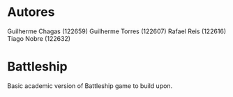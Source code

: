 # Autores
Guilherme Chagas (122659) Guilherme Torres (122607) Rafael Reis (122616) Tiago Nobre (122632)
# Battleship
Basic academic version of Battleship game to build upon.



